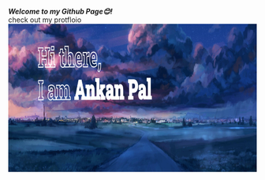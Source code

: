 _**Welcome to my Github Page😊!**_ <br>
check out my protfloio 
<img align="center" alt="Coding" width="880" height="300" top="0px" src="New Project.png">
